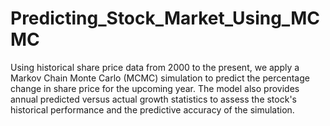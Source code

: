 # Predicting_Stock_Market_Using_MCMC
Using historical share price data from 2000 to the present, we apply a Markov Chain Monte Carlo (MCMC) simulation to predict the percentage change in share price for the upcoming year. The model also provides annual predicted versus actual growth statistics to assess the stock's historical performance and the predictive accuracy of the simulation.

